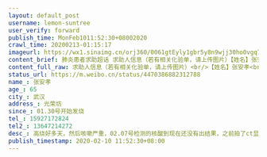 ```yaml
---
layout: default_post
username: lemon-suntree
user_verify: forward
publish_time: MonFeb1011:52:30+08002020
crawl_time: 20200213-01:15:17
imageurl: https://wx1.sinaimg.cn/orj360/0061gtEyly1gbr5y8n9wjj30ho0vgq79.jpg,https://wx1.sinaimg.cn/orj360/0061gtEyly1gbr5y94b4aj30u01hc7gf.jpg,https://wx4.sinaimg.cn/orj360/0061gtEyly1gbr5y9hh5tj312m0lqahs.jpg
content_brief: 肺炎患者求助超话 求助人信息（若有相关化验单，请上传图片）【姓名】张安孝【年龄】65【所在城市】武汉【所在小区、社区】光荣坊【患病时间】01.30号开始发烧【联系方式】15927172824【其他紧急联系人】13647214272【病情描述】 高烧好多天，然后咳嗽严重，02.07号检测的核酸到现在还没有 ...全文
content_full_raw: 求助人信息（若有相关化验单，请上传图片）<br/>【姓名】张安孝<br/>【年龄】65<br/>【所在城市】武汉<br/>【所在小区、社区】光荣坊<br/>【患病时间】01.30号开始发烧<br/>【联系方式】15927172824<br/>【其他紧急联系人】13647214272<br/>【病情描述】高烧好多天，然后咳嗽严重，02.07号检测的核酸到现在还没有出结果，之前拍了ct显示已经感染了，不是说湖北省可以凭ct住院？？？现在还是得排队核酸，但是核酸迟迟压着结果不给患者是怎么回事？？
status_url: https://m.weibo.cn/status/4470386882312788
name_: 张安孝
age_: 65
city_: 武汉
address_: 光荣坊
since_: 01.30号开始发烧
tel_: 15927172824
tel2_: 13647214272
desc_: 高烧好多天，然后咳嗽严重，02.07号检测的核酸到现在还没有出结果，之前拍了ct显示已经感染了，不是说湖北省可以凭ct住院？？？现在还是得排队核酸，但是核酸迟迟压着结果不给患者是怎么回事？？
publish_timestamp: 2020-02-10 11:52:30+08:00
---
```

